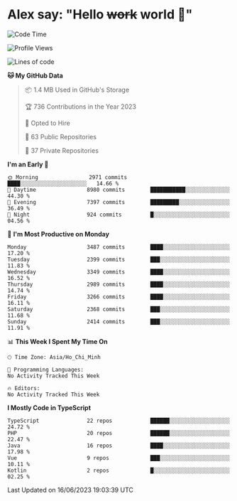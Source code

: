 # Alex say: "Hello ~~work~~ world 🐾"

<!--START_SECTION:waka-->
![Code Time](http://img.shields.io/badge/Code%20Time-839%20hrs%205%20mins-blue)

![Profile Views](http://img.shields.io/badge/Profile%20Views-2-blue)

![Lines of code](https://img.shields.io/badge/From%20Hello%20World%20I%27ve%20Written-41.1%20million%20lines%20of%20code-blue)

**🐱 My GitHub Data** 

> 📦 1.4 MB Used in GitHub's Storage 
 > 
> 🏆 736 Contributions in the Year 2023
 > 
> 💼 Opted to Hire
 > 
> 📜 63 Public Repositories 
 > 
> 🔑 37 Private Repositories 
 > 
**I'm an Early 🐤** 

```text
🌞 Morning                2971 commits        ████░░░░░░░░░░░░░░░░░░░░░   14.66 % 
🌆 Daytime                8980 commits        ███████████░░░░░░░░░░░░░░   44.30 % 
🌃 Evening                7397 commits        █████████░░░░░░░░░░░░░░░░   36.49 % 
🌙 Night                  924 commits         █░░░░░░░░░░░░░░░░░░░░░░░░   04.56 % 
```
📅 **I'm Most Productive on Monday** 

```text
Monday                   3487 commits        ████░░░░░░░░░░░░░░░░░░░░░   17.20 % 
Tuesday                  2399 commits        ███░░░░░░░░░░░░░░░░░░░░░░   11.83 % 
Wednesday                3349 commits        ████░░░░░░░░░░░░░░░░░░░░░   16.52 % 
Thursday                 2989 commits        ████░░░░░░░░░░░░░░░░░░░░░   14.74 % 
Friday                   3266 commits        ████░░░░░░░░░░░░░░░░░░░░░   16.11 % 
Saturday                 2368 commits        ███░░░░░░░░░░░░░░░░░░░░░░   11.68 % 
Sunday                   2414 commits        ███░░░░░░░░░░░░░░░░░░░░░░   11.91 % 
```


📊 **This Week I Spent My Time On** 

```text
🕑︎ Time Zone: Asia/Ho_Chi_Minh

💬 Programming Languages: 
No Activity Tracked This Week

🔥 Editors: 
No Activity Tracked This Week
```

**I Mostly Code in TypeScript** 

```text
TypeScript               22 repos            ██████░░░░░░░░░░░░░░░░░░░   24.72 % 
PHP                      20 repos            ██████░░░░░░░░░░░░░░░░░░░   22.47 % 
Java                     16 repos            ████░░░░░░░░░░░░░░░░░░░░░   17.98 % 
Vue                      9 repos             ███░░░░░░░░░░░░░░░░░░░░░░   10.11 % 
Kotlin                   2 repos             █░░░░░░░░░░░░░░░░░░░░░░░░   02.25 % 
```




 Last Updated on 16/06/2023 19:03:39 UTC
<!--END_SECTION:waka-->
